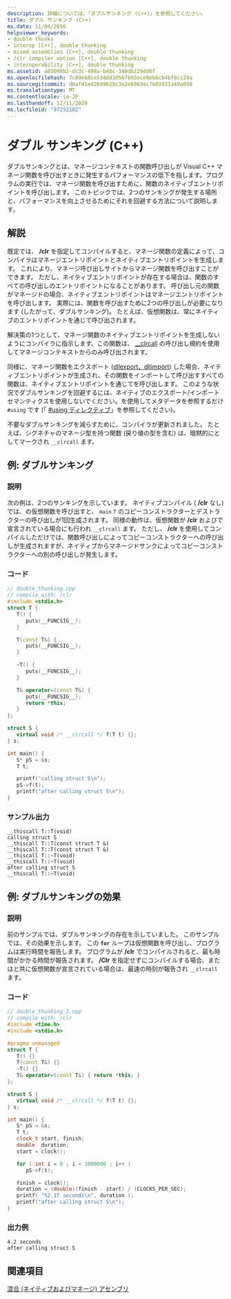 ```yaml
---
description: 詳細については、「ダブルサンキング (C++)」を参照してください。
title: ダブル サンキング (C++)
ms.date: 11/04/2016
helpviewer_keywords:
- double thunks
- interop [C++], double thunking
- mixed assemblies [C++], double thunking
- /clr compiler option [C++], double thunking
- interoperability [C++], double thunking
ms.assetid: a85090b2-dc3c-498a-b40c-340db229dd6f
ms.openlocfilehash: 7c09e60ce534dd10567b93ece0eb6cb4bf8cc24a
ms.sourcegitcommit: d6af41e42699628c3e2e6063ec7b03931a49a098
ms.translationtype: MT
ms.contentlocale: ja-JP
ms.lasthandoff: 12/11/2020
ms.locfileid: "97252182"
---
```

# <a name="double-thunking-c"></a>ダブル サンキング (C++)

ダブルサンキングとは、マネージコンテキストの関数呼び出しが Visual C++ マネージ関数を呼び出すときに発生するパフォーマンスの低下を指します。プログラムの実行では、マネージ関数を呼び出すために、関数のネイティブエントリポイントを呼び出します。 このトピックでは、2つのサンキングが発生する場所と、パフォーマンスを向上させるためにそれを回避する方法について説明します。

## <a name="remarks"></a>解説

既定では、 **/clr** を指定してコンパイルすると、マネージ関数の定義によって、コンパイラはマネージエントリポイントとネイティブエントリポイントを生成します。 これにより、マネージ呼び出しサイトからマネージ関数を呼び出すことができます。 ただし、ネイティブエントリポイントが存在する場合は、関数のすべての呼び出しのエントリポイントになることがあります。 呼び出し元の関数がマネージドの場合、ネイティブエントリポイントはマネージエントリポイントを呼び出します。 実際には、関数を呼び出すために2つの呼び出しが必要になります (したがって、ダブルサンキング)。 たとえば、仮想関数は、常にネイティブのエントリポイントを通じて呼び出されます。

解決策の1つとして、マネージ関数のネイティブエントリポイントを生成しないようにコンパイラに指示します。この関数は、 [__clrcall](../cpp/clrcall.md) の呼び出し規約を使用してマネージコンテキストからのみ呼び出されます。

同様に、マネージ関数をエクスポート ([dllexport、dllimport](../cpp/dllexport-dllimport.md)) した場合、ネイティブエントリポイントが生成され、その関数をインポートして呼び出すすべての関数は、ネイティブエントリポイントを通じてを呼び出します。 このような状況でダブルサンキングを回避するには、ネイティブのエクスポート/インポートセマンティクスを使用しないでください。を使用してメタデータを参照するだけ `#using` です (「 [#using ディレクティブ](../preprocessor/hash-using-directive-cpp.md)」を参照してください)。

不要なダブルサンキングを減らすために、コンパイラが更新されました。 たとえば、シグネチャのマネージ型を持つ関数 (戻り値の型を含む) は、暗黙的にとしてマークされ `__clrcall` ます。

## <a name="example-double-thunking"></a>例: ダブルサンキング

### <a name="description"></a>説明

次の例は、2つのサンキングを示しています。 ネイティブコンパイル ( **/clr** なし) では、の仮想関数を呼び出すと、 `main` `T` のコピーコンストラクターとデストラクターの呼び出しが1回生成されます。 同様の動作は、仮想関数が **/clr** およびで宣言されている場合にも行われ `__clrcall` ます。 ただし、 **/clr** を使用してコンパイルしただけでは、関数呼び出しによってコピーコンストラクターへの呼び出しが生成されますが、ネイティブからマネージドサンクによってコピーコンストラクターへの別の呼び出しが発生します。

### <a name="code"></a>コード

```cpp
// double_thunking.cpp
// compile with: /clr
#include <stdio.h>
struct T {
   T() {
      puts(__FUNCSIG__);
   }

   T(const T&) {
      puts(__FUNCSIG__);
   }

   ~T() {
      puts(__FUNCSIG__);
   }

   T& operator=(const T&) {
      puts(__FUNCSIG__);
      return *this;
   }
};

struct S {
   virtual void /* __clrcall */ f(T t) {};
} s;

int main() {
   S* pS = &s;
   T t;

   printf("calling struct S\n");
   pS->f(t);
   printf("after calling struct S\n");
}
```

### <a name="sample-output"></a>サンプル出力

```
__thiscall T::T(void)
calling struct S
__thiscall T::T(const struct T &)
__thiscall T::T(const struct T &)
__thiscall T::~T(void)
__thiscall T::~T(void)
after calling struct S
__thiscall T::~T(void)
```

## <a name="example-effect-of-double-thunking"></a>例: ダブルサンキングの効果

### <a name="description"></a>説明

前のサンプルでは、ダブルサンキングの存在を示していました。 このサンプルでは、その効果を示します。 この **`for`** ループは仮想関数を呼び出し、プログラムは実行時間を報告します。 プログラムが **/clr** でコンパイルされると、最も時間がかかる時間が報告されます。 **/Clr** を指定せずにコンパイルする場合、またはと共に仮想関数が宣言されている場合は、最速の時刻が報告され `__clrcall` ます。

### <a name="code"></a>コード

```cpp
// double_thunking_2.cpp
// compile with: /clr
#include <time.h>
#include <stdio.h>

#pragma unmanaged
struct T {
   T() {}
   T(const T&) {}
   ~T() {}
   T& operator=(const T&) { return *this; }
};

struct S {
   virtual void /* __clrcall */ f(T t) {};
} s;

int main() {
   S* pS = &s;
   T t;
   clock_t start, finish;
   double  duration;
   start = clock();

   for ( int i = 0 ; i < 1000000 ; i++ )
      pS->f(t);

   finish = clock();
   duration = (double)(finish - start) / (CLOCKS_PER_SEC);
   printf( "%2.1f seconds\n", duration );
   printf("after calling struct S\n");
}
```

### <a name="sample-output"></a>出力例

```
4.2 seconds
after calling struct S
```

## <a name="see-also"></a>関連項目

[混合 (ネイティブおよびマネージ) アセンブリ](../dotnet/mixed-native-and-managed-assemblies.md)
